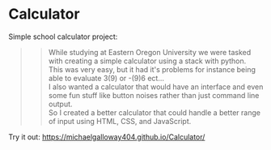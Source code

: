 # Calculator
Simple school calculator project:  
>>While studying at Eastern Oregon University we were tasked with creating a simple calculator using a stack with python.  
This was very easy, but it had it's problems for instance being able to evaluate 3(9) or -(9)6 ect...  
I also wanted a calculator that would have an interface and even some fun stuff like button noises rather than just command line output.  
So I created a better calculator that could handle a better range of input using HTML, CSS, and JavaScript.  

Try it out: https://michaelgalloway404.github.io/Calculator/
